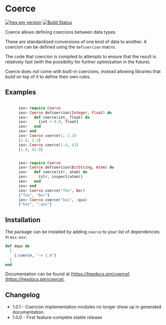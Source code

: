 # Coerce

[![hex.pm version](https://img.shields.io/hexpm/v/coerce.svg)](https://hex.pm/packages/coerce)
[![Build Status](https://travis-ci.org/Qqwy/elixir-coerce.svg?branch=master)](https://travis-ci.org/Qqwy/elixir-coerce)

  Coerce allows defining coercions between data types.

  These are standardized conversions of one kind of data to another.
  A coercion can be defined using the `defcoercion` macro.

  The code that coercion is compiled to attempts to ensure that the result
  is relatively fast (with the possibility for further optimization in the future).
  

  Coerce does _not_ come with built-in coercions, instead allowing libraries that build on top of it
  to define their own rules.

## Examples

```elixir

      iex> require Coerce
      iex> Coerce.defcoercion(Integer, Float) do
      iex>   def coerce(int, float) do
      iex>     {int + 0.0, float}
      iex>   end
      iex> end
      iex> Coerce.coerce(1, 2.3)
      {1.0, 2.3}
      iex> Coerce.coerce(1.4, 42)
      {1.4, 42.0}

```

```elixir

      iex> require Coerce
      iex> Coerce.defcoercion(BitString, Atom) do
      iex>   def coerce(str, atom) do
      iex>     {str, inspect(atom)}
      iex>   end
      iex> end
      iex> Coerce.coerce("foo", Bar)
      {"foo", "Bar"}
      iex> Coerce.coerce("baz", :qux)
      {"baz", ":qux"}
```

## Installation

The package can be installed
by adding `coerce` to your list of dependencies in `mix.exs`:

```elixir
def deps do
  [
    {:coerce, "~> 1.0"}
  ]
end
```

Documentation can
be found at [https://hexdocs.pm/coerce](https://hexdocs.pm/coerce).

## Changelog

- 1.0.1 - Coercion implementation modules no longer show up in generated documentation.
- 1.0.0 - First feature-complete stable release
